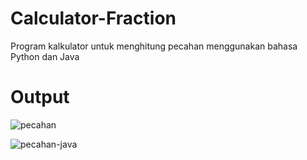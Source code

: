 # Calculator-Fraction

Program kalkulator untuk menghitung pecahan menggunakan bahasa Python dan Java

# Output

![pecahan](https://user-images.githubusercontent.com/52452132/100353777-9f52f480-3021-11eb-825b-19330d5cb69c.png)

![pecahan-java](https://user-images.githubusercontent.com/52452132/100354347-9d3d6580-3022-11eb-901a-9b3113a8c1a9.png)
